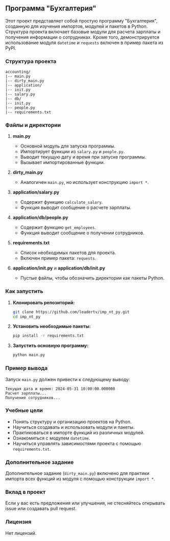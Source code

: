 ## Программа "Бухгалтерия"

Этот проект представляет собой простую программу "Бухгалтерия", созданную для изучения импортов, модулей и пакетов в Python. Структура проекта включает базовые модули для расчета зарплаты и получения информации о сотрудниках. Кроме того, демонстрируется использование модуля `datetime` и `requests` включен в пример пакета из PyPI.

### Структура проекта
```
accounting/
|-- main.py
|-- dirty_main.py
|-- application/
|-- init.py
|-- salary.py
|-- db/
|-- init.py
|-- people.py
|-- requirements.txt
```


### Файлы и директории

1. **main.py**
    - Основной модуль для запуска программы.
    - Импортирует функции из `salary.py` и `people.py`.
    - Выводит текущую дату и время при запуске программы.
    - Вызывает импортированные функции.

2. **dirty_main.py**
    - Аналогичен `main.py`, но использует конструкцию `import *`.

3. **application/salary.py**
    - Содержит функцию `calculate_salary`.
    - Функция выводит сообщение о расчете зарплаты.

4. **application/db/people.py**
    - Содержит функцию `get_employees`.
    - Функция выводит сообщение о получении сотрудников.

5. **requirements.txt**
    - Список необходимых пакетов для проекта.
    - Включен пример пакета: `requests`.

6. **application/__init__.py** и **application/db/__init__.py**
    - Пустые файлы, чтобы обозначить директории как пакеты Python.

### Как запустить

1. **Клонировать репозиторий:**

    ```bash
    git clone https://github.com/leadertv/imp_nt_py.git
    cd imp_nt_py
    ```

2. **Установить необходимые пакеты:**

    ```bash
    pip install -r requirements.txt
    ```

3. **Запустить основную программу:**

    ```bash
    python main.py
    ```

### Пример вывода

Запуск `main.py` должен привести к следующему выводу:
```
Текущая дата и время: 2024-05-31 10:00:00.000000
Расчет зарплаты...
Получение сотрудников...
```

### Учебные цели

- Понять структуру и организацию проектов на Python.
- Научиться создавать и использовать модули и пакеты.
- Практиковаться в импорте функций из различных модулей.
- Ознакомиться с модулем `datetime`.
- Научиться управлять зависимостями проекта с помощью `requirements.txt`.

### Дополнительное задание

Дополнительное задание (`dirty_main.py`) включено для практики импорта всех функций из модуля с помощью конструкции `import *`.

### Вклад в проект

Если у вас есть предложения или улучшения, не стесняйтесь открывать issue или создавать pull request.

### Лицензия

Нет лицензий.

